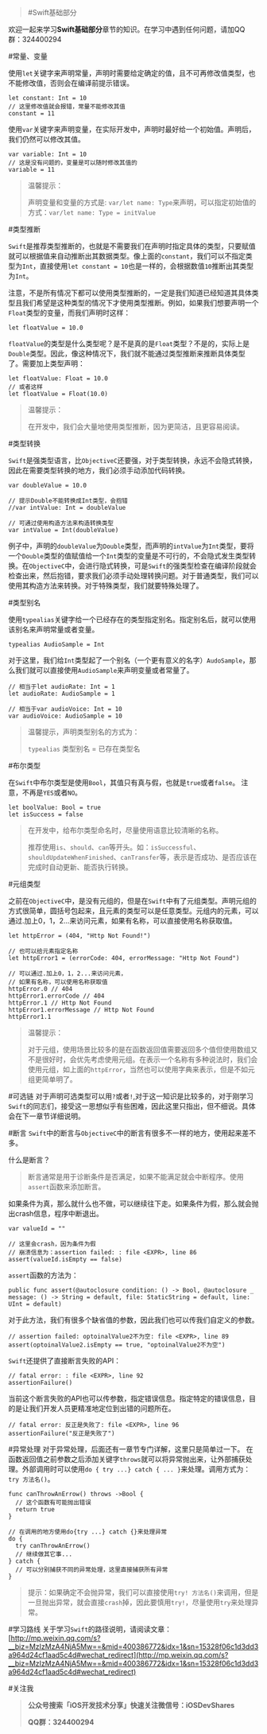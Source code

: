 >#Swift基础部分

欢迎一起来学习**Swift基础部分**章节的知识。在学习中遇到任何问题，请加QQ群：324400294

#常量、变量

使用`let`关键字来声明常量，声明时需要给定确定的值，且不可再修改值类型，也不能修改值，否则会在编译前提示错误。
 
```
let constant: Int = 10
// 这里修改值就会报错，常量不能修改其值
constant = 11
```

使用`var`关键字来声明变量，在实际开发中，声明时最好给一个初始值。声明后，我们仍然可以修改其值。

```
var variable: Int = 10
// 这是没有问题的，变量是可以随时修改其值的
variable = 11
```

> 温馨提示：
> 
> 声明变量和变量的方式是: `var/let name: Type`来声明，可以指定初始值的方式：`var/let name: Type = initValue`

#类型推断

`Swift`是推荐类型推断的，也就是不需要我们在声明时指定具体的类型，只要赋值就可以根据值来自动推断出其数据类型。像上面的`constant`，我们可以不指定类型为`Int`，直接使用`let constant = 10`也是一样的，会根据数值`10`推断出其类型为`Int`。

注意，不是所有情况下都可以使用类型推断的，一定是我们知道已经知道其具体类型且我们希望是这种类型的情况下才使用类型推断。例如，如果我们想要声明一个`Float`类型的变量，而我们声明时这样：

```
let floatValue = 10.0
```

`floatValue`的类型是什么类型呢？是不是真的是`Float`类型？不是的，实际上是`Double`类型。因此，像这种情况下，我们就不能通过类型推断来推断具体类型了。需要加上类型声明：

```
let floatValue: Float = 10.0
// 或者这样
let floatValue = Float(10.0)
```

>温馨提示：
>
>在开发中，我们会大量地使用类型推断，因为更简洁，且更容易阅读。

#类型转换

`Swift`是强类型语言，比`ObjectiveC`还要强，对于类型转换，永远不会隐式转换，因此在需要类型转换的地方，我们必须手动添加代码转换。

```
var doubleValue = 10.0

// 提示Double不能转换成Int类型，会抱错
//var intValue: Int = doubleValue

// 可通过使用构造方法来构造转换类型
var intValue = Int(doubleValue)
```

例子中，声明的`doubleValue`为`Double`类型，而声明的`intValue`为`Int`类型，要将一个`Double`类型的值赋值给一个`Int`类型的变量是不可行的，不会隐式发生类型转换。在`ObjectiveC`中，会进行隐式转换，可是`Swift`的强类型检查在编译阶段就会检查出来，然后抱错，要求我们必须手动处理转换问题。对于普通类型，我们可以使用其构造方法来转换。对于特殊类型，我们就要特殊处理了。

#类型别名

使用`typealias`关键字给一个已经存在的类型指定别名。指定别名后，就可以使用该别名来声明常量或者变量。

```
typealias AudioSample = Int
```		

对于这里，我们给`Int`类型起了一个别名（一个更有意义的名字）`AudoSample`，那么我们就可以直接使用`AudioSample`来声明变量或者常量了。

```
// 相当于let audioRate: Int = 1
let audioRate: AudioSample = 1

// 相当于var audioVoice: Int = 10
var audioVoice: AudioSample = 10
```

> 温馨提示，声明类型别名的方式为：
> 
> `typealias` 类型别名 = 已存在类型名

#布尔类型

在`Swift`中布尔类型是使用`Bool`，其值只有真与假，也就是`true`或者`false`。
注意，不再是`YES`或者`NO`。

```
let boolValue: Bool = true
let isSuccess = false
```

>在开发中，给布尔类型命名时，尽量使用语意比较清晰的名称。
>
>推荐使用`is`、`should`、`can`等开头。如：`isSuccessful`、`shouldUpdateWhenFinished`、`canTransfer`等，表示是否成功、是否应该在完成时自动更新、能否执行转换。

#元组类型

之前在`ObjectiveC`中，是没有元组的，但是在`Swift`中有了元组类型。声明元组的方式很简单，圆括号包起来，且元素的类型可以是任意类型。元组内的元素，可以通过.加上0，1，2...来访问元素，如果有名称，可以直接使用名称获取值。

```
let httpError = (404, "Http Not Found!")

// 也可以给元素指定名称
let httpError1 = (errorCode: 404, errorMessage: "Http Not Found")

// 可以通过.加上0，1，2...来访问元素，
// 如果有名称，可以使用名称获取值
httpError.0 // 404
httpError1.errorCode // 404
httpError.1 // Http Not Found
httpError1.errorMessage // Http Not Found
httpError1.1
```

>温馨提示：
>
>对于元组，使用场景比较多的是在函数返回值需要返回多个值但使用数组又不是很好时，会优先考虑使用元组。在表示一个名称有多种说法时，我们会使用元组，如上面的`httpError`，当然也可以使用字典来表示，但是不如元组更简单明了。

#可选链
对于声明可选类型可以用`?`或者`!`,对于这一知识是比较多的，对于刚学习`Swift`的同志们，接受这一思想似乎有些困难，因此这里只指出，但不细说。具体会在下一章节详细说明。

#断言
`Swift`中的断言与`ObjectiveC`中的断言有很多不一样的地方，使用起来差不多。

什么是断言？
>断言通常是用于诊断条件是否满足，如果不能满足就会中断程序。使用`assert`函数来添加断言。

如果条件为真，那么就什么也不做，可以继续往下走。如果条件为假，那么就会抛出crash信息，程序中断退出。

```
var valueId = ""

// 这里会crash，因为条件为假
// 崩溃信息为：assertion failed: : file <EXPR>, line 86
assert(valueId.isEmpty == false)
```

`assert`函数的方法为：

```
public func assert(@autoclosure condition: () -> Bool, @autoclosure _ message: () -> String = default, file: StaticString = default, line: UInt = default)
```
对于此方法，我们有很多个缺省值的参数，因此我们也可以传我们自定义的参数。

```
// assertion failed: optoinalValue2不为空: file <EXPR>, line 89
assert(optoinalValue2.isEmpty == true, "optoinalValue2不为空")
```

`Swift`还提供了直接断言失败的API：

```
// fatal error: : file <EXPR>, line 92
assertionFailure()
```

当前这个断言失败的API也可以传参数，指定错误信息。指定特定的错误信息，目的是让我们开发人员更精准地定位到出错的问题所在。

```
// fatal error: 反正是失败了: file <EXPR>, line 96
assertionFailure("反正是失败了")
```

#异常处理
对于异常处理，后面还有一章节专门详解，这里只是简单过一下。
在函数返回值之前参数之后添加关键字`throws`就可以将异常抛出来，让外部捕获处理。外部调用时可以使用`do { try ...} catch { ... }`来处理。调用方式为：`try 方法名()`。

```
func canThrowAnErrow() throws ->Bool {
  // 这个函数有可能抛出错误
  return true
}

// 在调用的地方使用do{try ...} catch {}来处理异常
do {
  try canThrowAnErrow()
  // 继续做其它事...
} catch {
  // 可以分别捕获不同的异常处理，这里直接捕获所有异常
}
```

>提示：如果确定不会抛异常，我们可以直接使用`try! 方法名()`来调用，但是一旦抛出异常，就会直接`crash`掉，因此要慎用`try!`，尽量使用`try`来处理异常。

#学习路线
关于学习`Swift`的路径说明，请阅读文章：[http://mp.weixin.qq.com/s?__biz=MzIzMzA4NjA5Mw==&mid=400386772&idx=1&sn=15328f06c1d3dd3a964d24cf1aad5c4d#wechat_redirect](http://mp.weixin.qq.com/s?__biz=MzIzMzA4NjA5Mw==&mid=400386772&idx=1&sn=15328f06c1d3dd3a964d24cf1aad5c4d#wechat_redirect)

#关注我
>**公众号搜索「iOS开发技术分享」快速关注微信号：iOSDevShares**
>
>  **QQ群：324400294**

